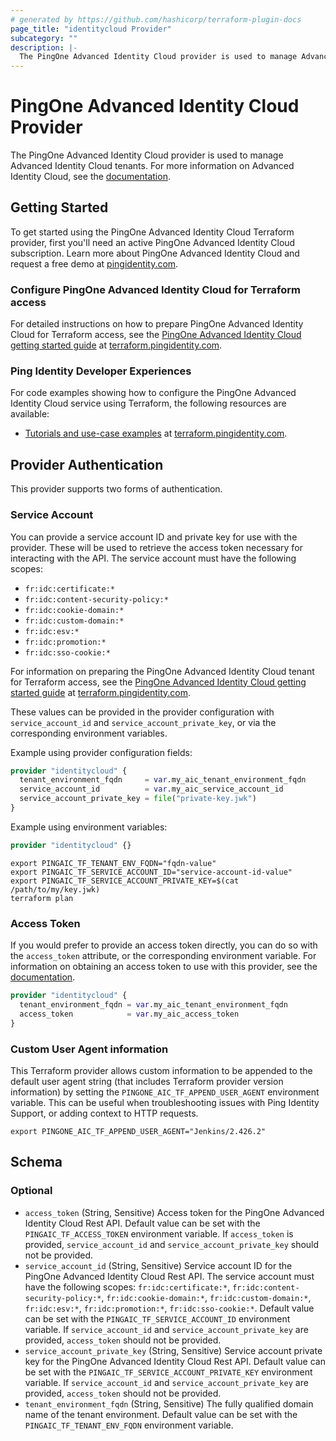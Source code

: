 ```yaml
---
# generated by https://github.com/hashicorp/terraform-plugin-docs
page_title: "identitycloud Provider"
subcategory: ""
description: |-
  The PingOne Advanced Identity Cloud provider is used to manage Advanced Identity Cloud tenants.
---
```


# PingOne Advanced Identity Cloud Provider

The PingOne Advanced Identity Cloud provider is used to manage Advanced Identity Cloud tenants. For more information on Advanced Identity Cloud, see the [documentation](https://docs.pingidentity.com/pingoneaic/latest/).

## Getting Started

To get started using the PingOne Advanced Identity Cloud Terraform provider, first you'll need an active PingOne Advanced Identity Cloud subscription.  Learn more about PingOne Advanced Identity Cloud and request a free demo at [pingidentity.com](https://www.pingidentity.com/en/platform/pingone-advanced-identity-cloud.html).

### Configure PingOne Advanced Identity Cloud for Terraform access

For detailed instructions on how to prepare PingOne Advanced Identity Cloud for Terraform access, see the [PingOne Advanced Identity Cloud getting started guide](https://terraform.pingidentity.com/getting-started/pingone-advanced-identity-cloud/#configure-pingone-advanced-identity-cloud-for-terraform-access) at [terraform.pingidentity.com](https://terraform.pingidentity.com).

### Ping Identity Developer Experiences

For code examples showing how to configure the PingOne Advanced Identity Cloud service using Terraform, the following resources are available:

- [Tutorials and use-case examples](https://terraform.pingidentity.com/examples/) at [terraform.pingidentity.com](https://terraform.pingidentity.com).

## Provider Authentication

This provider supports two forms of authentication.

### Service Account

You can provide a service account ID and private key for use with the provider. These will be used to retrieve the access token necessary for interacting with the API. The service account must have the following scopes:
- `fr:idc:certificate:*`
- `fr:idc:content-security-policy:*`
- `fr:idc:cookie-domain:*`
- `fr:idc:custom-domain:*`
- `fr:idc:esv:*`
- `fr:idc:promotion:*`
- `fr:idc:sso-cookie:*`

For information on preparing the PingOne Advanced Identity Cloud tenant for Terraform access, see the [PingOne Advanced Identity Cloud getting started guide](https://terraform.pingidentity.com/getting-started/pingone-advanced-identity-cloud/#configure-pingone-advanced-identity-cloud-for-terraform-access) at [terraform.pingidentity.com](https://terraform.pingidentity.com).

These values can be provided in the provider configuration with `service_account_id` and `service_account_private_key`, or via the corresponding environment variables.

Example using provider configuration fields: 

```terraform
provider "identitycloud" {
  tenant_environment_fqdn     = var.my_aic_tenant_environment_fqdn
  service_account_id          = var.my_aic_service_account_id
  service_account_private_key = file("private-key.jwk")
}
```

Example using environment variables:

```terraform
provider "identitycloud" {}
```

```shell
export PINGAIC_TF_TENANT_ENV_FQDN="fqdn-value"
export PINGAIC_TF_SERVICE_ACCOUNT_ID="service-account-id-value"
export PINGAIC_TF_SERVICE_ACCOUNT_PRIVATE_KEY=$(cat /path/to/my/key.jwk)
terraform plan
```

### Access Token

If you would prefer to provide an access token directly, you can do so with the `access_token` attribute, or the corresponding environment variable. For information on obtaining an access token to use with this provider, see the [documentation](https://docs.pingidentity.com/pingoneaic/latest/developer-docs/authenticate-to-rest-api-with-access-token.html).

```terraform
provider "identitycloud" {
  tenant_environment_fqdn = var.my_aic_tenant_environment_fqdn
  access_token            = var.my_aic_access_token
}
```

### Custom User Agent information

This Terraform provider allows custom information to be appended to the default user agent string (that includes Terraform provider version information) by setting the `PINGONE_AIC_TF_APPEND_USER_AGENT` environment variable.  This can be useful when troubleshooting issues with Ping Identity Support, or adding context to HTTP requests.

```shell
export PINGONE_AIC_TF_APPEND_USER_AGENT="Jenkins/2.426.2"
```

<!-- schema generated by tfplugindocs -->
## Schema

### Optional

- `access_token` (String, Sensitive) Access token for the PingOne Advanced Identity Cloud Rest API. Default value can be set with the `PINGAIC_TF_ACCESS_TOKEN` environment variable. If `access_token` is provided, `service_account_id` and `service_account_private_key` should not be provided.
- `service_account_id` (String, Sensitive) Service account ID for the PingOne Advanced Identity Cloud Rest API. The service account must have the following scopes: `fr:idc:certificate:*`, `fr:idc:content-security-policy:*`, `fr:idc:cookie-domain:*`, `fr:idc:custom-domain:*`, `fr:idc:esv:*`, `fr:idc:promotion:*`, `fr:idc:sso-cookie:*`. Default value can be set with the `PINGAIC_TF_SERVICE_ACCOUNT_ID` environment variable. If `service_account_id` and `service_account_private_key` are provided, `access_token` should not be provided.
- `service_account_private_key` (String, Sensitive) Service account private key for the PingOne Advanced Identity Cloud Rest API. Default value can be set with the `PINGAIC_TF_SERVICE_ACCOUNT_PRIVATE_KEY` environment variable. If `service_account_id` and `service_account_private_key` are provided, `access_token` should not be provided.
- `tenant_environment_fqdn` (String, Sensitive) The fully qualified domain name of the tenant environment. Default value can be set with the `PINGAIC_TF_TENANT_ENV_FQDN` environment variable.